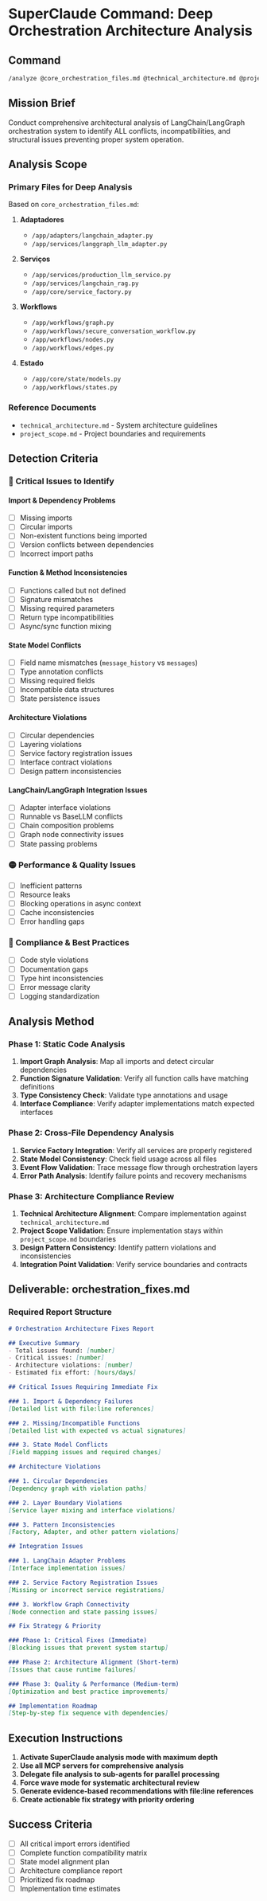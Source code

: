 # SuperClaude Command: Deep Orchestration Architecture Analysis

## Command
```bash
/analyze @core_orchestration_files.md @technical_architecture.md @project_scope.md --focus architecture --ultrathink --seq --c7 --delegate auto --wave-mode force --output orchestration_fixes.md
```

## Mission Brief
Conduct comprehensive architectural analysis of LangChain/LangGraph orchestration system to identify ALL conflicts, incompatibilities, and structural issues preventing proper system operation.

## Analysis Scope

### Primary Files for Deep Analysis
Based on `core_orchestration_files.md`:

1. **Adaptadores**
   - `/app/adapters/langchain_adapter.py`
   - `/app/services/langgraph_llm_adapter.py`

2. **Serviços**
   - `/app/services/production_llm_service.py`
   - `/app/services/langchain_rag.py`
   - `/app/core/service_factory.py`

3. **Workflows**
   - `/app/workflows/graph.py`
   - `/app/workflows/secure_conversation_workflow.py`
   - `/app/workflows/nodes.py`
   - `/app/workflows/edges.py`

4. **Estado**
   - `/app/core/state/models.py`
   - `/app/workflows/states.py`

### Reference Documents
- `technical_architecture.md` - System architecture guidelines
- `project_scope.md` - Project boundaries and requirements

## Detection Criteria

### 🔴 Critical Issues to Identify

#### Import & Dependency Problems
- [ ] Missing imports
- [ ] Circular imports
- [ ] Non-existent functions being imported
- [ ] Version conflicts between dependencies
- [ ] Incorrect import paths

#### Function & Method Inconsistencies
- [ ] Functions called but not defined
- [ ] Signature mismatches
- [ ] Missing required parameters
- [ ] Return type incompatibilities
- [ ] Async/sync function mixing

#### State Model Conflicts
- [ ] Field name mismatches (`message_history` vs `messages`)
- [ ] Type annotation conflicts
- [ ] Missing required fields
- [ ] Incompatible data structures
- [ ] State persistence issues

#### Architecture Violations
- [ ] Circular dependencies
- [ ] Layering violations
- [ ] Service factory registration issues
- [ ] Interface contract violations
- [ ] Design pattern inconsistencies

#### LangChain/LangGraph Integration Issues
- [ ] Adapter interface violations
- [ ] Runnable vs BaseLLM conflicts
- [ ] Chain composition problems
- [ ] Graph node connectivity issues
- [ ] State passing problems

### 🟡 Performance & Quality Issues
- [ ] Inefficient patterns
- [ ] Resource leaks
- [ ] Blocking operations in async context
- [ ] Cache inconsistencies
- [ ] Error handling gaps

### 🔵 Compliance & Best Practices
- [ ] Code style violations
- [ ] Documentation gaps
- [ ] Type hint inconsistencies
- [ ] Error message clarity
- [ ] Logging standardization

## Analysis Method

### Phase 1: Static Code Analysis
1. **Import Graph Analysis**: Map all imports and detect circular dependencies
2. **Function Signature Validation**: Verify all function calls have matching definitions
3. **Type Consistency Check**: Validate type annotations and usage
4. **Interface Compliance**: Verify adapter implementations match expected interfaces

### Phase 2: Cross-File Dependency Analysis
1. **Service Factory Integration**: Verify all services are properly registered
2. **State Model Consistency**: Check field usage across all files
3. **Event Flow Validation**: Trace message flow through orchestration layers
4. **Error Path Analysis**: Identify failure points and recovery mechanisms

### Phase 3: Architecture Compliance Review
1. **Technical Architecture Alignment**: Compare implementation against `technical_architecture.md`
2. **Project Scope Validation**: Ensure implementation stays within `project_scope.md` boundaries
3. **Design Pattern Consistency**: Identify pattern violations and inconsistencies
4. **Integration Point Validation**: Verify service boundaries and contracts

## Deliverable: orchestration_fixes.md

### Required Report Structure

```markdown
# Orchestration Architecture Fixes Report

## Executive Summary
- Total issues found: [number]
- Critical issues: [number]
- Architecture violations: [number]
- Estimated fix effort: [hours/days]

## Critical Issues Requiring Immediate Fix

### 1. Import & Dependency Failures
[Detailed list with file:line references]

### 2. Missing/Incompatible Functions
[Detailed list with expected vs actual signatures]

### 3. State Model Conflicts
[Field mapping issues and required changes]

## Architecture Violations

### 1. Circular Dependencies
[Dependency graph with violation paths]

### 2. Layer Boundary Violations
[Service layer mixing and interface violations]

### 3. Pattern Inconsistencies
[Factory, Adapter, and other pattern violations]

## Integration Issues

### 1. LangChain Adapter Problems
[Interface implementation issues]

### 2. Service Factory Registration Issues
[Missing or incorrect service registrations]

### 3. Workflow Graph Connectivity
[Node connection and state passing issues]

## Fix Strategy & Priority

### Phase 1: Critical Fixes (Immediate)
[Blocking issues that prevent system startup]

### Phase 2: Architecture Alignment (Short-term)
[Issues that cause runtime failures]

### Phase 3: Quality & Performance (Medium-term)
[Optimization and best practice improvements]

## Implementation Roadmap
[Step-by-step fix sequence with dependencies]
```

## Execution Instructions

1. **Activate SuperClaude analysis mode with maximum depth**
2. **Use all MCP servers for comprehensive analysis**
3. **Delegate file analysis to sub-agents for parallel processing**
4. **Force wave mode for systematic architectural review**
5. **Generate evidence-based recommendations with file:line references**
6. **Create actionable fix strategy with priority ordering**

## Success Criteria
- [ ] All critical import errors identified
- [ ] Complete function compatibility matrix
- [ ] State model alignment plan
- [ ] Architecture compliance report
- [ ] Prioritized fix roadmap
- [ ] Implementation time estimates

